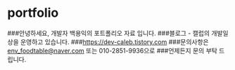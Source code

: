 # portfolio
###안녕하세요, 개발자 백용익의 포트폴리오 자료 입니다.
###블로그 - 캘럽의 개발일상을 운영하고 있습니다. 
###https://dev-caleb.tistory.com
###문의사항은 env_foodtable@naver.com 또는 010-2851-9936으로
###언제든지 문의 부탁 드립니다.
